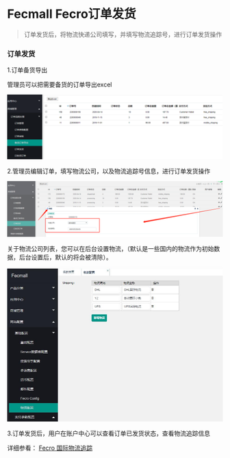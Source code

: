 Fecmall Fecro订单发货
========

> 订单发货后，将物流快递公司填写，并填写物流追踪号，进行订单发货操作


### 订单发货

1.订单备货导出

管理员可以把需要备货的订单导出excel

![](images/q6.png)

2.管理员编辑订单，填写物流公司，以及物流追踪号信息，进行订单发货操作

![](images/q7.png)

关于物流公司列表，您可以在后台设置物流，（默认是一些国内的物流作为初始数据，后台设置后，默认的将会被清除）。


![](images/fecro-78.jpg)

3.订单发货后，用户在账户中心可以查看订单已发货状态，查看物流追踪信息


详细参看： [Fecro 国际物流追踪](fecmall-fecro-shipping-tracking.md)

















